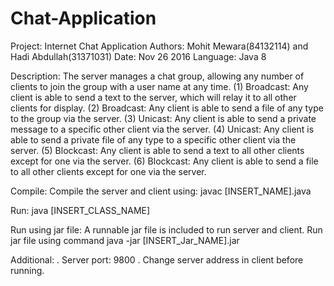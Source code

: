 # Chat-Application

Project: Internet Chat Application
Authors: Mohit Mewara(84132114) and Hadi Abdullah(31371031)
Date: Nov 26 2016
Language: Java 8

Description: 
The server manages a chat group, allowing any number of clients to join the group with a
user name at any time.
(1) Broadcast: Any client is able to send a text to the server, which will relay it to
all other clients for display.
(2) Broadcast: Any client is able to send a file of any type to the group via the
server.
(3) Unicast: Any client is able to send a private message to a specific other client
via the server.
(4) Unicast: Any client is able to send a private file of any type to a specific other
client via the server.
(5) Blockcast: Any client is able to send a text to all other clients except for one
via the server.
(6) Blockcast: Any client is able to send a file to all other clients except for one
via the server.

Compile:
Compile the server and client using:
javac [INSERT_NAME].java

Run:
java [INSERT_CLASS_NAME]

Run using jar file:
A runnable jar file is included to run server and client. Run jar file using command
java -jar [INSERT_Jar_NAME].jar

Additional:
. Server port: 9800
. Change server address in client before running.
